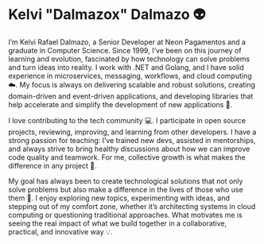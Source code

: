 # Kelvi "Dalmazox" Dalmazo 👽

I’m Kelvi Rafael Dalmazo, a Senior Developer at Neon Pagamentos and a graduate in Computer Science. Since 1999, I’ve been on this journey of learning and evolution, fascinated by how technology can solve problems and turn ideas into reality. I work with .NET and Golang, and I have solid experience in microservices, messaging, workflows, and cloud computing ☁️. My focus is always on delivering scalable and robust solutions, creating domain-driven and event-driven applications, and developing libraries that help accelerate and simplify the development of new applications 🚀.

I love contributing to the tech community 💻. I participate in open source projects, reviewing, improving, and learning from other developers. I have a strong passion for teaching: I’ve trained new devs, assisted in mentorships, and always strive to bring healthy discussions about how we can improve code quality and teamwork. For me, collective growth is what makes the difference in any project 🤝.

My goal has always been to create technological solutions that not only solve problems but also make a difference in the lives of those who use them 🌟. I enjoy exploring new topics, experimenting with ideas, and stepping out of my comfort zone, whether it’s architecting systems in cloud computing or questioning traditional approaches. What motivates me is seeing the real impact of what we build together in a collaborative, practical, and innovative way 💡.

